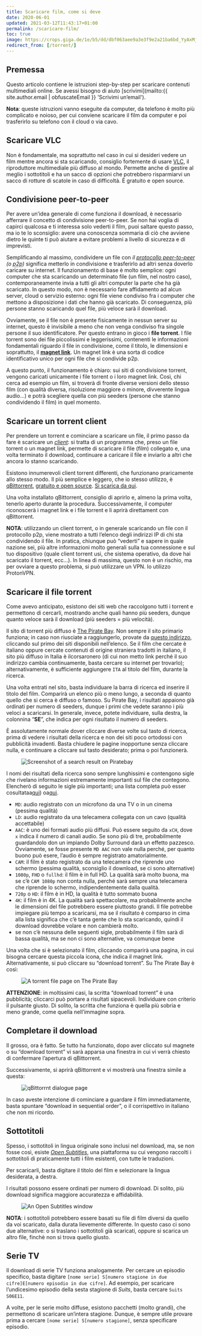 ```yaml
---
title: Scaricare film, come si deve
date: 2020-06-01
updated: 2021-03-12T11:43:17+01:00
permalink: /scaricare-film/
toc: true
image: https://crops.giga.de/1e/b5/dd/dbf063aee9a3e3f9e2a21ba6bd_YyAxMjAzeDY3NyszOCsyMgJyZSAxMDAwIDU2MwMxNWQwYTllOWFiYg==.jpg
redirect_from: [/torrent/]
---
```

## Premessa

Questo articolo contiene le istruzioni step-by-step per scaricare contenuti multimediali online. Se avessi bisogno di aiuto [scrivimi](mailto:{{ site.author.email | obfuscateEmail }} 'Scrivimi un’email').

<div class='yellow box'>
	<strong>Nota</strong>: queste istruzioni vanno eseguite da computer, da telefono è molto più complicato e noioso, per cui conviene scaricare il film da computer e poi trasferirlo su telefono con il cloud o via cavo.
</div>

## Scaricare VLC

Non è fondamentale, ma soprattutto nel caso in cui si desideri vedere un film mentre ancora si sta scaricando, consiglio fortemente di usare [VLC](https://videolan.org/vlc 'VLC official website'), il riproduttore multimediale più diffuso al mondo. Permette anche di gestire al meglio i sottotitoli e ha un sacco di opzioni che potrebbero risparmiarvi un sacco di rotture di scatole in caso di difficoltà. È gratuito e open source.

## Condivisione peer-to-peer

Per avere un’idea generale di come funziona il download, è necessario afferrare il concetto di condivisione peer-to-peer. Se non hai voglia di capirci qualcosa e ti interessa solo vederti il film, puoi saltare questo passo, ma io te lo sconsiglio: avere una conoscenza sommaria di ciò che avviene dietro le quinte ti può aiutare a evitare problemi a livello di sicurezza e di imprevisti.

Semplificando al massimo, condividere un file con <dfn>il [protocollo peer-to-peer](https://it.wikipedia.org/wiki/Peer-to-peer 'Peer to peer su Wikipedia') (o <abbr lang='en' title='peer to peer'>p2p</abbr>)</dfn> significa metterlo in condivisione e trasferirlo ad altri senza doverlo caricare su internet. Il funzionamento di base è molto semplice: ogni computer che sta scaricando un determinato file (un film, nel nostro caso), contemporaneamente invia a tutti gli altri computer la parte che ha già scaricato. In questo modo, non è necessario fare affidamento ad alcun server, cloud o servizio esterno: ogni file viene condiviso fra i computer che mettono a disposizione i dati che hanno già scaricato. Di conseguenza, più persone stanno scaricando quel file, più veloce sarà il download.

Ovviamente, se il file non è presente fisicamente in nessun server su internet, questo è invisibile a meno che non venga condiviso fra singole persone il suo identificatore. Per questo entrano in gioco i **file torrent**. I file torrent sono dei file piccolissimi e leggerissimi, contenenti le informazioni fondamentali riguardo il file in condivisione, come il titolo, le dimensioni e soprattutto, il [**magnet link**](https://it.wikipedia.org/wiki/Schema_Magnet_URI 'Magnet link su Wikipedia'). Un magnet link è una sorta di codice identificativo unico per ogni file che si condivide p2p.

A questo punto, il funzionamento è chiaro: sui siti di condivisione torrent, vengono caricati unicamente i file torrent o i loro magnet link. Così, chi cerca ad esempio un film, si troverà di fronte diverse versioni dello stesso film (con qualità diversa, risoluzione maggiore o minore, divverente lingua audio…) e potrà scegliere quella con più seeders (persone che stanno condividendo il film) in quel momento.

## Scaricare un torrent client

Per prendere un torrent e cominciare a scaricare un file, il primo passo da fare è scaricare un [<dfn>client</dfn>](https://it.wikipedia.org/wiki/Client '“Client” su Wikipedia'): si tratta di un programma che, preso un file torrent o un magnet link, permette di scaricare il file (film) collegato e, una volta terminato il download, continuare a caricare il file e inviarlo a altri che ancora lo stanno scaricando.

Esistono innumerevoli client torrent differenti, che funzionano praricamente allo stesso modo. Il più semplice e leggero, che io stesso utilizzo, è [qBittorrent](https://qbittorrent.org 'qBittorrent'), [gratuito e open source](https://it.wikipedia.org/wiki/QBittorrent 'qBittorrent su Wikipedia'). [Si scarica da qui](https://sourceforge.net/projects/qbittorrent 'Download qBittorrent').

Una volta installato qBittorrent, consiglio di aprirlo e, almeno la prima volta, tenerlo aperto durante la procedura. Successivamente, il computer riconoscerà i magnet link e i file torrent e li aprirà direttament con qBittorrent.

<div class='yellow box'>
	<strong>NOTA</strong>: utilizzando un client torrent, o in generale scaricando un file con il protocollo p2p, viene mostrato a tutti l’elenco degli indirizzi IP di chi sta condividendo il file. In pratica, chiunque può “vederti” e sapere in quale nazione sei, più altre informazioni molto generali sulla tua connessione e sul tuo dispositivo (quale client torrent usi, che sistema operativo, da dove hai scaricato il torrent, ecc…). In linea di massima, questo non è un rischio, ma per ovviare a questo problema, si può utilizzare un VPN. Io utilizzo ProtonVPN.
</div>

## Scaricare il file torrent

Come avevo anticipato, esistono dei siti web che raccolgono tutti i torrent e permettono di cercarli, mostrando anche quali hanno più seeders, dunque quanto veloce sarà il download (più seeders = più velocità).

Il sito di torrent più diffuso è [The Pirate Bay](https://thepiratebay.org 'The Pirate Bay'). Non sempre il sito primario funziona; in caso non riusciate a raggiungerlo, provate da [questo indirizzo](https://proxybay.github.io 'Pirate Proxy'), cliccando sul primo dei siti disponibili nell’elenco. Se il film che cercate è italiano oppure cercate contenuti di origine straniera tradotti in italiano, il sito più diffuso in Italia è ilcorsaronero (di cui non metto link perché il suo indirizzo cambia continuamente, basta cercare su internet per trovarlo); alternativamente, è sufficiente aggiungere `ITA` al titolo del film, durante la ricerca.

Una volta entrati nel sito, basta individuare la barra di ricerca ed inserire il titolo del film. Comparirà un elenco più o meno lungo, a seconda di quanto quello che si cerca è diffuso o famoso. Su Pirate Bay, i risultati appaiono già ordinati per numero di seeders, dunque i primi che vedete saranno i più veloci a scaricarsi. In generale, invece, potete individuare, sulla destra, la colonnina “**SE**”, che indica per ogni risultato il numero di seeders.

È assolutamente normale dover cliccare diverse volte sul tasto di ricerca, prima di vedere i risultati della ricerca e non dei siti poco ortodossi con pubblicità invadenti. Basta chiudere le pagine inopportune senza cliccare nulla, e continuare a cliccare sul tasto desiderato; prima o poi funzionerà.

<figure>
	<img src='/assets/piratebay-search.jpg' alt='Screenshot of a search result on Piratebay'>
</figure>

<div class='yellow box'>
	I nomi dei risultati della ricerca sono sempre lunghissimi e contengono sigle che rivelano informazioni estremamente importanti sul file che contegono. Elencherò di seguito le sigle più importanti; una lista completa può esser cosultataa<a href='https://ildottoredeicomputer.it/il-significato-delle-sigle-di-torrent-cam-ts-fs-ws-md' title='Il Significato delle sigle Torrent'>qui</a>) oa<a href='https://en.wikipedia.org/wiki/Pirated_movie_release_types' title='Pirated movie release types'>qui</a>.
</div>

- `MD`: audio registrato con un microfono da una TV o in un cinema (pessima qualità)
- `LD`: audio registrato da una telecamera collegata con un cavo (qualità accettabile)
- `AAC`: è uno dei formati audio più diffusi. Può essere seguito da `xCH`, dove `x` indica il numero di canali audio. Se sono più di tre, probabilmente guardandolo don un impiando Dolby Surround darà un effetto pazzesco. Ovviamente, se fosse presente `MD AAC` non vale nulla perché, per quanto buono può esere, l’audio è sempre registrato amatorialmente.
- `CAM`: il film è stato registrato da una telecamera che riprende uno schermo (pessima qualità, sconsiglio il download, se ci sono alternative)
- `1080p`, `FHD` o `fullhd`: il film è in full HD. La qualità sarà molto buona, ma se c’è `CAM 1080p` non conta nulla, perché sarà sempre una telecamera che riprende lo schermo, indipendentemente dalla qualità.
- `720p` o `HD`: il film è in HD, la qualità è tutto sommato buona
- `4K`: il film è in 4K. La qualità sarà spettacolare, ma probabilmente anche le dimensioni del file potrebbero essere piuttosto grandi. Il file potrebbe impiegare più tempo a scaricarsi, ma se il risultato è comparso in cima alla lista significa che c’è tanta gente che lo sta scaricando, quindi il download dovrebbe volare e non cambierà molto.
- se non c’è nessuna delle seguenti sigle, probabilmente il film sarà di bassa qualità, ma se non ci sono alternative, va comunque bene

Una volta che si è selezionato il film, cliccando comparirà una pagina, in cui bisogna cercare questa piccola icona, che indica il magnet link. Alternativamente, si può cliccare su “download torrent”. Su The Pirate Bay è così:

<figure>
	<img alt='A torrent file page on The Pirate Bay' src='/assets/magnet-link.jpg'>
</figure>

<div class='red box'>
	<strong>ATTENZIONE</strong>: in moltissimi casi, la scritta “download torrent” è una pubblicità; cliccarci può portare a risultati sipacevoli. Individuare con criterio il pulsante giusto. Di solito, la scritta che funziona è quella più sobria e meno grande, come quella nell’immagine sopra.
</div>

## Completare il download

Il grosso, ora è fatto. Se tutto ha funzionato, dopo aver cliccato sul magnete o su “download torrent” vi sarà apparsa una finestra in cui vi verrà chiesto di confermare l’apertura di qBittorrent.

Successivamente, si aprirà qBittorrent e vi mostrerà una finestra simile a questa:

<figure>
	<img alt='qBittorrnt dialogue page' src='/assets/qbittorrent-import.jpg'>
</figure>

In caso aveste intenzione di cominciare a guardare il film immediatamente, basta spuntare “download in sequential order”, o il corrispettivo in italiano che non mi ricordo.

## Sottotitoli

Spesso, i sottotitoli in lingua originale sono inclusi nel download, ma, se non fosse così, esiste <dfn>[Open Subtitles](https://opensubtitles.org/it/search/subs 'Search on Open Subtitles')</dfn>, una piattaforma su cui vengono raccolti i sottotitoli di praticamente tutti i film esistenti, con tutte le traduzioni.

Per scaricarli, basta digitare il titolo del film e selezionare la lingua desiderata, a destra.

I risultati possono essere ordinati per numero di download. Di solito, più download significa maggiore accuratezza e affidabilità.

<figure>
	<img alt='An Open Subtitles window' src='/assets/opensubtitles-download.jpg'>
</figure>

<div class='yellow box'>
	<strong>NOTA</strong>: i sottotitoli potrebbero essere basati su file di film diversi da quello da voi scaricato, dalla durata lievemente differente. In questo caso ci sono due alternative: o si traslano i sottotitoli già scaricati, oppure si scarica un altro file, finchè non si trova quello giusto.
</div>

## Serie TV

Il download di serie TV funziona analogamente. Per cercare un episodio specifico, basta digitare `[nome serie] S[numero stagione in due cifre]E[numero episodio in due cifre]`. Ad esempio, per scaricare l’undicesimo episodio della sesta stagione di *Suits*, basta cercare `Suits S06E11`.

A volte, per le serie molto diffuse, esistono pacchetti (molto grandi), che permettono di scaricare un’intera stagione. Dunque, è sempre utile provare prima a cercare `[nome serie] S[numero stagione]`, senza specificare episodio.
